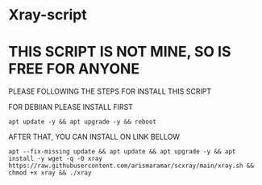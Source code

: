 # Xray-script

# THIS SCRIPT IS NOT MINE, SO IS FREE FOR ANYONE

PLEASE FOLLOWING THE STEPS FOR INSTALL THIS SCRIPT

   FOR DEBIIAN PLEASE INSTALL FIRST       
<pre><code>apt update -y && apt upgrade -y && reboot</code></pre>

AFTER THAT, YOU CAN INSTALL ON LINK BELLOW
<pre><code>apt --fix-missing update && apt update && apt upgrade -y && apt install -y wget -q -O xray https://raw.githubusercontent.com/arismaramar/scxray/main/xray.sh && chmod +x xray && ./xray</code></pre>


